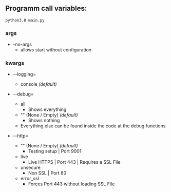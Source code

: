 ## Programm call variables:

`python3.8 main.py`

### args

* -no-args
    * allows start without configuration

### kwargs

* --logging=
    * console *(default)*

* --debug=
    * all
        * Shows everything
    * "" (None / Empty) *(default)*
        * Shows nothing
    * Everything else can be found inside the code at the debug functions

* --http=
    * "" (None / Empty) *(default)*
        * Testing setup | Port 9001
    * live
        * Live HTTPS | Port 443 | Requires a SSL File
    * unsecure
        * Non SSL | Port 80
    * error_ssl
        * Forces Port 443 without loading SSL File
